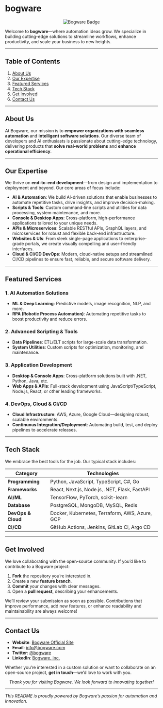 # bogware

<p align="center">
  <img src="https://img.shields.io/badge/Bogware-Innovation%20Through%20Automation-brightgreen.svg?style=flat-square" alt="Bogware Badge">
</p>

Welcome to **bogware**—where automation ideas grow. We specialize in building cutting-edge solutions to streamline workflows, enhance productivity, and scale your business to new heights.

---

## Table of Contents

1. [About Us](#about-us)  
2. [Our Expertise](#our-expertise)  
3. [Featured Services](#featured-services)  
4. [Tech Stack](#tech-stack)  
5. [Get Involved](#get-involved)  
6. [Contact Us](#contact-us)

---

## About Us

At Bogware, our mission is to **empower organizations with seamless automation** and **intelligent software solutions**. Our diverse team of developers and AI enthusiasts is passionate about cutting-edge technology, delivering products that **solve real-world problems** and **enhance operational efficiency**.

---

## Our Expertise

We thrive on **end-to-end development**—from design and implementation to deployment and beyond. Our core areas of focus include:

- **AI & Automation**: We build AI-driven solutions that enable businesses to automate repetitive tasks, drive insights, and improve decision-making.  
- **Scripts & Tools**: Custom command-line scripts and utilities for data processing, system maintenance, and more.  
- **Console & Desktop Apps**: Cross-platform, high-performance applications tailored to your unique needs.  
- **APIs & Microservices**: Scalable RESTful APIs, GraphQL layers, and microservices for robust and flexible back-end infrastructure.  
- **Websites & UIs**: From sleek single-page applications to enterprise-grade portals, we create visually compelling and user-friendly interfaces.  
- **Cloud & CI/CD DevOps**: Modern, cloud-native setups and streamlined CI/CD pipelines to ensure fast, reliable, and secure software delivery.

---

## Featured Services

### 1. AI Automation Solutions
- **ML & Deep Learning**: Predictive models, image recognition, NLP, and more.  
- **RPA (Robotic Process Automation)**: Automating repetitive tasks to boost productivity and reduce errors.

### 2. Advanced Scripting & Tools
- **Data Pipelines**: ETL/ELT scripts for large-scale data transformation.  
- **System Utilities**: Custom scripts for optimization, monitoring, and maintenance.

### 3. Application Development
- **Desktop & Console Apps**: Cross-platform solutions built with .NET, Python, Java, etc.  
- **Web Apps & APIs**: Full-stack development using JavaScript/TypeScript, Node.js, React, or other leading frameworks.

### 4. DevOps, Cloud & CI/CD
- **Cloud Infrastructure**: AWS, Azure, Google Cloud—designing robust, scalable environments.  
- **Continuous Integration/Deployment**: Automating build, test, and deploy pipelines to accelerate releases.

---

## Tech Stack

We embrace the best tools for the job. Our typical stack includes:

| Category           | Technologies                                      |
|--------------------|--------------------------------------------------|
| **Programming**    | Python, JavaScript, TypeScript, C#, Go           |
| **Frameworks**     | React, Next.js, Node.js, .NET, Flask, FastAPI    |
| **AI/ML**          | TensorFlow, PyTorch, scikit-learn                |
| **Database**       | PostgreSQL, MongoDB, MySQL, Redis                |
| **DevOps & Cloud** | Docker, Kubernetes, Terraform, AWS, Azure, GCP   |
| **CI/CD**          | GitHub Actions, Jenkins, GitLab CI, Argo CD      |

---

## Get Involved

We love collaborating with the open-source community. If you’d like to contribute to a Bogware project:

1. **Fork** the repository you’re interested in.  
2. Create a new **feature branch**.  
3. **Commit** your changes with clear messages.  
4. Open a **pull request**, describing your enhancements.

We’ll review your submission as soon as possible. Contributions that improve performance, add new features, or enhance readability and maintainability are always welcome!

---

## Contact Us

- **Website**: [Bogware Official Site](#)  
- **Email**: [info@bogware.com](mailto:info@bogware.com)  
- **Twitter**: [@bogware](#)  
- **LinkedIn**: [Bogware, Inc.](#)

Whether you’re interested in a custom solution or want to collaborate on an open-source project, **get in touch**—we’d love to work with you.

<p align="center">
  <em>Thank you for visiting Bogware. We look forward to innovating together!</em>
</p>

---

*This README is proudly powered by Bogware’s passion for automation and innovation.*

<!--

**Here are some ideas to get you started:**

🙋‍♀️ A short introduction - what is your organization all about?
🌈 Contribution guidelines - how can the community get involved?
👩‍💻 Useful resources - where can the community find your docs? Is there anything else the community should know?
🍿 Fun facts - what does your team eat for breakfast?
🧙 Remember, you can do mighty things with the power of [Markdown](https://docs.github.com/github/writing-on-github/getting-started-with-writing-and-formatting-on-github/basic-writing-and-formatting-syntax)
-->
